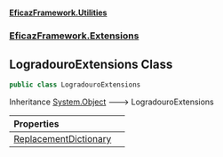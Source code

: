#### [EficazFramework.Utilities](EficazFrameworkUtilities.md 'EficazFramework Utilities')
### [EficazFramework.Extensions](EficazFrameworkUtilities.md#EficazFramework.Extensions 'EficazFramework.Extensions')

## LogradouroExtensions Class

```csharp
public class LogradouroExtensions
```

Inheritance [System.Object](https://docs.microsoft.com/en-us/dotnet/api/System.Object 'System.Object') &#129106; LogradouroExtensions

| Properties | |
| :--- | :--- |
| [ReplacementDictionary](EficazFramework.Extensions/LogradouroExtensions/ReplacementDictionary.md 'EficazFramework.Extensions.LogradouroExtensions.ReplacementDictionary') | |
